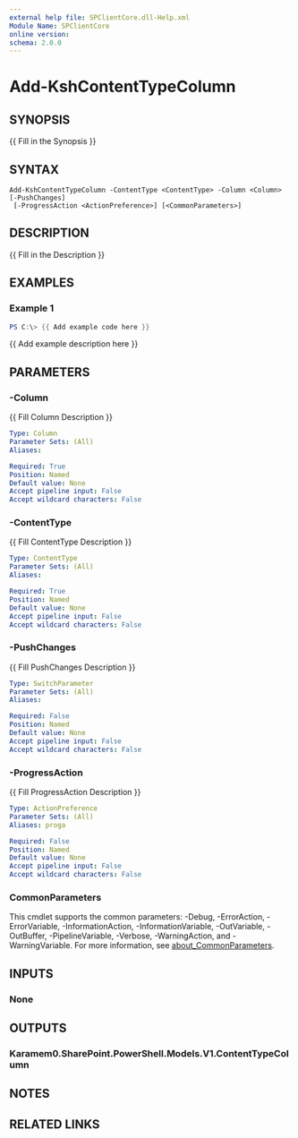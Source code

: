 ```yaml
---
external help file: SPClientCore.dll-Help.xml
Module Name: SPClientCore
online version:
schema: 2.0.0
---
```


# Add-KshContentTypeColumn

## SYNOPSIS
{{ Fill in the Synopsis }}

## SYNTAX

```
Add-KshContentTypeColumn -ContentType <ContentType> -Column <Column> [-PushChanges]
 [-ProgressAction <ActionPreference>] [<CommonParameters>]
```

## DESCRIPTION
{{ Fill in the Description }}

## EXAMPLES

### Example 1
```powershell
PS C:\> {{ Add example code here }}
```

{{ Add example description here }}

## PARAMETERS

### -Column
{{ Fill Column Description }}

```yaml
Type: Column
Parameter Sets: (All)
Aliases:

Required: True
Position: Named
Default value: None
Accept pipeline input: False
Accept wildcard characters: False
```

### -ContentType
{{ Fill ContentType Description }}

```yaml
Type: ContentType
Parameter Sets: (All)
Aliases:

Required: True
Position: Named
Default value: None
Accept pipeline input: False
Accept wildcard characters: False
```

### -PushChanges
{{ Fill PushChanges Description }}

```yaml
Type: SwitchParameter
Parameter Sets: (All)
Aliases:

Required: False
Position: Named
Default value: None
Accept pipeline input: False
Accept wildcard characters: False
```

### -ProgressAction
{{ Fill ProgressAction Description }}

```yaml
Type: ActionPreference
Parameter Sets: (All)
Aliases: proga

Required: False
Position: Named
Default value: None
Accept pipeline input: False
Accept wildcard characters: False
```

### CommonParameters
This cmdlet supports the common parameters: -Debug, -ErrorAction, -ErrorVariable, -InformationAction, -InformationVariable, -OutVariable, -OutBuffer, -PipelineVariable, -Verbose, -WarningAction, and -WarningVariable. For more information, see [about_CommonParameters](http://go.microsoft.com/fwlink/?LinkID=113216).

## INPUTS

### None
## OUTPUTS

### Karamem0.SharePoint.PowerShell.Models.V1.ContentTypeColumn
## NOTES

## RELATED LINKS

